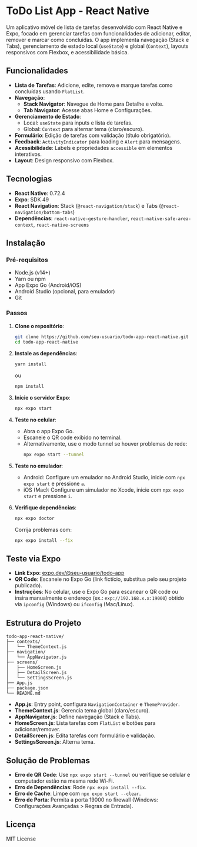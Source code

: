# ToDo List App - React Native

Um aplicativo móvel de lista de tarefas desenvolvido com React Native e Expo, focado em gerenciar tarefas com funcionalidades de adicionar, editar, remover e marcar como concluídas. O app implementa navegação (Stack e Tabs), gerenciamento de estado local (`useState`) e global (`Context`), layouts responsivos com Flexbox, e acessibilidade básica.

## Funcionalidades

- **Lista de Tarefas**: Adicione, edite, remova e marque tarefas como concluídas usando `FlatList`.
- **Navegação**:
  - **Stack Navigator**: Navegue de Home para Detalhe e volte.
  - **Tab Navigator**: Acesse abas Home e Configurações.
- **Gerenciamento de Estado**:
  - Local: `useState` para inputs e lista de tarefas.
  - Global: `Context` para alternar tema (claro/escuro).
- **Formulário**: Edição de tarefas com validação (título obrigatório).
- **Feedback**: `ActivityIndicator` para loading e `Alert` para mensagens.
- **Acessibilidade**: Labels e propriedades `accessible` em elementos interativos.
- **Layout**: Design responsivo com Flexbox.

## Tecnologias

- **React Native**: 0.72.4
- **Expo**: SDK 49
- **React Navigation**: Stack (`@react-navigation/stack`) e Tabs (`@react-navigation/bottom-tabs`)
- **Dependências**: `react-native-gesture-handler`, `react-native-safe-area-context`, `react-native-screens`

## Instalação

### Pré-requisitos
- Node.js (v14+)
- Yarn ou npm
- App Expo Go (Android/iOS)
- Android Studio (opcional, para emulador)
- Git

### Passos
1. **Clone o repositório**:
   ```bash
   git clone https://github.com/seu-usuario/todo-app-react-native.git
   cd todo-app-react-native
   ```

2. **Instale as dependências**:
   ```bash
   yarn install
   ```
   ou
   ```bash
   npm install
   ```

3. **Inicie o servidor Expo**:
   ```bash
   npx expo start
   ```

4. **Teste no celular**:
   - Abra o app Expo Go.
   - Escaneie o QR code exibido no terminal.
   - Alternativamente, use o modo tunnel se houver problemas de rede:
     ```bash
     npx expo start --tunnel
     ```

5. **Teste no emulador**:
   - Android: Configure um emulador no Android Studio, inicie com `npx expo start` e pressione `a`.
   - iOS (Mac): Configure um simulador no Xcode, inicie com `npx expo start` e pressione `i`.

6. **Verifique dependências**:
   ```bash
   npx expo doctor
   ```
   Corrija problemas com:
   ```bash
   npx expo install --fix
   ```

## Teste via Expo

- **Link Expo**: [expo.dev/@seu-usuario/todo-app](https://expo.dev/@seu-usuario/todo-app)
- **QR Code**: Escaneie no Expo Go (link fictício, substitua pelo seu projeto publicado).
- **Instruções**: No celular, use o Expo Go para escanear o QR code ou insira manualmente o endereço (ex.: `exp://192.168.x.x:19000`) obtido via `ipconfig` (Windows) ou `ifconfig` (Mac/Linux).

## Estrutura do Projeto

```
todo-app-react-native/
├── contexts/
│   └── ThemeContext.js
├── navigation/
│   └── AppNavigator.js
├── screens/
│   ├── HomeScreen.js
│   ├── DetailScreen.js
│   └── SettingsScreen.js
├── App.js
├── package.json
└── README.md
```

- **App.js**: Entry point, configura `NavigationContainer` e `ThemeProvider`.
- **ThemeContext.js**: Gerencia tema global (claro/escuro).
- **AppNavigator.js**: Define navegação (Stack e Tabs).
- **HomeScreen.js**: Lista tarefas com `FlatList` e botões para adicionar/remover.
- **DetailScreen.js**: Edita tarefas com formulário e validação.
- **SettingsScreen.js**: Alterna tema.

## Solução de Problemas

- **Erro de QR Code**: Use `npx expo start --tunnel` ou verifique se celular e computador estão na mesma rede Wi-Fi.
- **Erro de Dependências**: Rode `npx expo install --fix`.
- **Erro de Cache**: Limpe com `npx expo start --clear`.
- **Erro de Porta**: Permita a porta 19000 no firewall (Windows: Configurações Avançadas > Regras de Entrada).

## Licença

MIT License